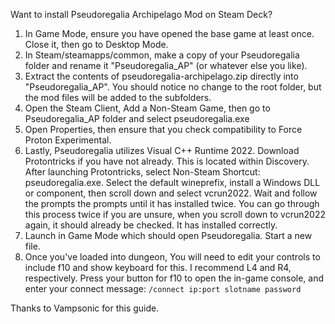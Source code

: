 Want to install Pseudoregalia Archipelago Mod on Steam Deck? 

1. In Game Mode, ensure you have opened the base game at least once. Close it, then go to Desktop Mode.
2. In Steam/steamapps/common, make a copy of your Pseudoregalia folder and rename it "Pseudoregalia_AP" (or whatever else you like).
3. Extract the contents of pseudoregalia-archipelago.zip directly into "Pseudoregalia_AP". You should notice no change to the root folder, but the mod files will be added to the subfolders.
4. Open the Steam Client, Add a Non-Steam Game, then go to Pseudoregalia_AP folder and select pseudoregalia.exe
5. Open Properties, then ensure that you check compatibility to Force Proton Experimental.
6. Lastly, Pseudoregalia utilizes Visual C++ Runtime 2022. Download Protontricks if you have not already. This is located within Discovery. After launching Protontricks, select Non-Steam Shortcut: pseudoregalia.exe. Select the default wineprefix, install a Windows DLL or component, then scroll down and select vcrun2022. Wait and follow the prompts the prompts until it has installed twice. You can go through this process twice if you are unsure, when you scroll down to vcrun2022 again, it should already be checked. It has installed correctly.
7. Launch in Game Mode which should open Pseudoregalia. Start a new file.
8. Once you've loaded into dungeon, You will need to edit your controls to include f10 and show keyboard for this. I recommend L4 and R4, respectively. Press your button for f10 to open the in-game console, and enter your connect message:
`/connect ip:port slotname password`

Thanks to Vampsonic for this guide.